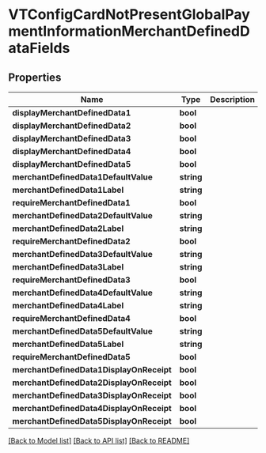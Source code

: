 # VTConfigCardNotPresentGlobalPaymentInformationMerchantDefinedDataFields

## Properties
Name | Type | Description | Notes
------------ | ------------- | ------------- | -------------
**displayMerchantDefinedData1** | **bool** |  | [optional] 
**displayMerchantDefinedData2** | **bool** |  | [optional] 
**displayMerchantDefinedData3** | **bool** |  | [optional] 
**displayMerchantDefinedData4** | **bool** |  | [optional] 
**displayMerchantDefinedData5** | **bool** |  | [optional] 
**merchantDefinedData1DefaultValue** | **string** |  | [optional] 
**merchantDefinedData1Label** | **string** |  | [optional] 
**requireMerchantDefinedData1** | **bool** |  | [optional] 
**merchantDefinedData2DefaultValue** | **string** |  | [optional] 
**merchantDefinedData2Label** | **string** |  | [optional] 
**requireMerchantDefinedData2** | **bool** |  | [optional] 
**merchantDefinedData3DefaultValue** | **string** |  | [optional] 
**merchantDefinedData3Label** | **string** |  | [optional] 
**requireMerchantDefinedData3** | **bool** |  | [optional] 
**merchantDefinedData4DefaultValue** | **string** |  | [optional] 
**merchantDefinedData4Label** | **string** |  | [optional] 
**requireMerchantDefinedData4** | **bool** |  | [optional] 
**merchantDefinedData5DefaultValue** | **string** |  | [optional] 
**merchantDefinedData5Label** | **string** |  | [optional] 
**requireMerchantDefinedData5** | **bool** |  | [optional] 
**merchantDefinedData1DisplayOnReceipt** | **bool** |  | [optional] 
**merchantDefinedData2DisplayOnReceipt** | **bool** |  | [optional] 
**merchantDefinedData3DisplayOnReceipt** | **bool** |  | [optional] 
**merchantDefinedData4DisplayOnReceipt** | **bool** |  | [optional] 
**merchantDefinedData5DisplayOnReceipt** | **bool** |  | [optional] 

[[Back to Model list]](../README.md#documentation-for-models) [[Back to API list]](../README.md#documentation-for-api-endpoints) [[Back to README]](../README.md)


